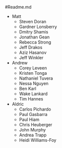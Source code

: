 #Readme.md

* Matt
    * Steven Doran
    * Gardner Lonsberry
    * Dmitry Shamis
    * Jonathan Gean
    * Rebecca Strong
    * Jeff Drakos
    * Aziz Hasanov
    * Jeff Winkler
* Andrew
    * Corey Leveen
    * Kristen Tonga
    * Nathaniel Tuvera
    * Nessa Nguyen
    * Ben Karl
    * Wake Lankard
    * Tim Hannes
* Aldric
    * Carlos Pichardo
    * Paul Gasbarra
    * Paul Hiam
    * Chris Heuberger
    * John Murphy
    * Andrea Trapp
    * Heidi Williams-Foy
